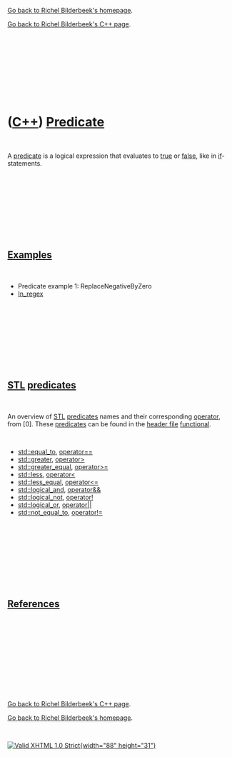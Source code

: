 [Go back to Richel Bilderbeek's homepage](index.htm).

[Go back to Richel Bilderbeek's C++ page](Cpp.htm).

 

 

 

 

 

([C++](Cpp.htm)) [Predicate](CppPredicate.htm)
==============================================

 

A [predicate](CppPredicate.htm) is a logical expression that evaluates
to [true](CppTrue.htm) or [false](CppFalse.htm), like in
[if](CppIf.htm)-statements.

 

 

 

 

 

[Examples](CppExample.htm)
--------------------------

 

-   Predicate example 1: ReplaceNegativeByZero
-   [In\_regex](CppIn_regex.htm)

 

 

 

 

 

[STL](CppStl.htm) [predicates](CppPredicate.htm)
------------------------------------------------

 

An overview of [STL](CppStl.htm) [predicates](CppPredicate.htm) names
and their corresponding [operator](CppOperator.htm), from \[0\]. These
[predicates](CppPredicate.htm) can be found in the [header
file](CppHeaderFile.htm) [functional](CppFunctionalH.htm).

 

-   [std::equal\_to](CppEqual_to.htm),
    [operator==](CppOperatorEqual.htm)
-   [std::greater](CppGreater.htm),
    [operator&gt;](CppOperatorGreater.htm)
-   [std::greater\_equal](CppGreater_equal.htm),
    [operator&gt;=](CppOperatorGreaterEqual.htm)
-   [std::less](CppLess.htm), [operator&lt;](CppOperatorLess.htm)
-   [std::less\_equal](CppLess_equal.htm),
    [operator&lt;=](CppOperatorLessEqual.htm)
-   [std::logical\_and](CppLogical_and.htm),
    [operator&&](CppOperatorLogicalAnd.htm)
-   [std::logical\_not](CppLogical_not.htm),
    [operator!](CppOperatorLogicalNot.htm)
-   [std::logical\_or](CppLogical_or.htm),
    [operator||](CppOperatorLogicalOr.htm)
-   [std::not\_equal\_to](CppNot_equal_to.htm),
    [operator!=](CppOperatorNotEqual.htm)

 

 

 

 

 

[References](CppReferences.htm)
-------------------------------

 

 

 

 

 

 

[Go back to Richel Bilderbeek's C++ page](Cpp.htm).

[Go back to Richel Bilderbeek's homepage](index.htm).

 

[![Valid XHTML 1.0 Strict](valid-xhtml10.png){width="88"
height="31"}](http://validator.w3.org/check?uri=referer)
